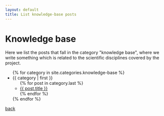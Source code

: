 ```yaml
---
layout: default
title: List knowledge-base posts
---
```


# Knowledge base

Here we list the posts that fall in the category "knowledge base", where we write something which is related to 
the scientific disciplines covered by the project.

<ul>
{% for category in site.categories.knowledge-base %}
  <li><a name="{{ category | first }}">{{ category | first }}</a>
    <ul>
    {% for post in category.last %}
      <li><a href="{{ post.url }}">{{ post.title }}</a></li>
    {% endfor %}
    </ul>
  </li>
{% endfor %}
</ul>

[back](./)

